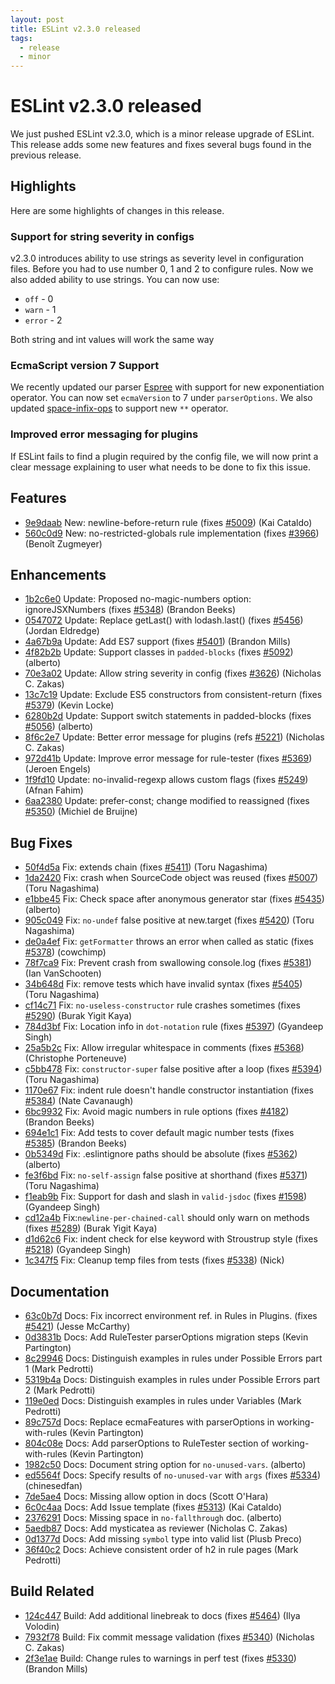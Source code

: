 ```yaml
---
layout: post
title: ESLint v2.3.0 released
tags:
  - release
  - minor
---
```

# ESLint v2.3.0 released

We just pushed ESLint v2.3.0, which is a minor release upgrade of ESLint. This release adds some new features and fixes several bugs found in the previous release. 


## Highlights
Here are some highlights of changes in this release.

### Support for string severity in configs
v2.3.0 introduces ability to use strings as severity level in configuration files. Before you had to use number 0, 1 and 2 to configure rules. Now we also added ability to use strings. You can now use:

* `off` - 0
* `warn` - 1
* `error` - 2

Both string and int values will work the same way

### EcmaScript version 7 Support
We recently updated our parser [Espree](https://github.com/eslint/espree) with support for new exponentiation operator. You can now set `ecmaVersion` to 7 under `parserOptions`. We also updated [space-infix-ops](http://eslint.org/docs/rules/space-infix-ops) to support new `**` operator.

### Improved error messaging for plugins
If ESLint fails to find a plugin required by the config file, we will now print a clear message explaining to user what needs to be done to fix this issue.


## Features


* [9e9daab](https://github.com/eslint/eslint/commit/9e9daab) New: newline-before-return rule (fixes [#5009](https://github.com/eslint/eslint/issues/5009)) (Kai Cataldo)
* [560c0d9](https://github.com/eslint/eslint/commit/560c0d9) New: no-restricted-globals rule implementation (fixes [#3966](https://github.com/eslint/eslint/issues/3966)) (Benoît Zugmeyer)




## Enhancements


* [1b2c6e0](https://github.com/eslint/eslint/commit/1b2c6e0) Update: Proposed no-magic-numbers option: ignoreJSXNumbers (fixes [#5348](https://github.com/eslint/eslint/issues/5348)) (Brandon Beeks)
* [0547072](https://github.com/eslint/eslint/commit/0547072) Update: Replace getLast() with lodash.last() (fixes [#5456](https://github.com/eslint/eslint/issues/5456)) (Jordan Eldredge)
* [4a67b9a](https://github.com/eslint/eslint/commit/4a67b9a) Update: Add ES7 support (fixes [#5401](https://github.com/eslint/eslint/issues/5401)) (Brandon Mills)
* [4f82b2b](https://github.com/eslint/eslint/commit/4f82b2b) Update: Support classes in `padded-blocks` (fixes [#5092](https://github.com/eslint/eslint/issues/5092)) (alberto)
* [70e3a02](https://github.com/eslint/eslint/commit/70e3a02) Update: Allow string severity in config (fixes [#3626](https://github.com/eslint/eslint/issues/3626)) (Nicholas C. Zakas)
* [13c7c19](https://github.com/eslint/eslint/commit/13c7c19) Update: Exclude ES5 constructors from consistent-return (fixes [#5379](https://github.com/eslint/eslint/issues/5379)) (Kevin Locke)
* [6280b2d](https://github.com/eslint/eslint/commit/6280b2d) Update: Support switch statements in padded-blocks (fixes [#5056](https://github.com/eslint/eslint/issues/5056)) (alberto)
* [8f6c2e7](https://github.com/eslint/eslint/commit/8f6c2e7) Update: Better error message for plugins (refs [#5221](https://github.com/eslint/eslint/issues/5221)) (Nicholas C. Zakas)
* [972d41b](https://github.com/eslint/eslint/commit/972d41b) Update: Improve error message for rule-tester (fixes [#5369](https://github.com/eslint/eslint/issues/5369)) (Jeroen Engels)
* [1f9fd10](https://github.com/eslint/eslint/commit/1f9fd10) Update: no-invalid-regexp allows custom flags (fixes [#5249](https://github.com/eslint/eslint/issues/5249)) (Afnan Fahim)
* [6aa2380](https://github.com/eslint/eslint/commit/6aa2380) Update: prefer-const; change modified to reassigned (fixes [#5350](https://github.com/eslint/eslint/issues/5350)) (Michiel de Bruijne)




## Bug Fixes


* [50f4d5a](https://github.com/eslint/eslint/commit/50f4d5a) Fix: extends chain (fixes [#5411](https://github.com/eslint/eslint/issues/5411)) (Toru Nagashima)
* [1da2420](https://github.com/eslint/eslint/commit/1da2420) Fix: crash when SourceCode object was reused (fixes [#5007](https://github.com/eslint/eslint/issues/5007)) (Toru Nagashima)
* [e1bbe45](https://github.com/eslint/eslint/commit/e1bbe45) Fix: Check space after anonymous generator star (fixes [#5435](https://github.com/eslint/eslint/issues/5435)) (alberto)
* [905c049](https://github.com/eslint/eslint/commit/905c049) Fix: `no-undef` false positive at new.target (fixes [#5420](https://github.com/eslint/eslint/issues/5420)) (Toru Nagashima)
* [de0a4ef](https://github.com/eslint/eslint/commit/de0a4ef) Fix: `getFormatter` throws an error when called as static (fixes [#5378](https://github.com/eslint/eslint/issues/5378)) (cowchimp)
* [78f7ca9](https://github.com/eslint/eslint/commit/78f7ca9) Fix: Prevent crash from swallowing console.log (fixes [#5381](https://github.com/eslint/eslint/issues/5381)) (Ian VanSchooten)
* [34b648d](https://github.com/eslint/eslint/commit/34b648d) Fix: remove tests which have invalid syntax (fixes [#5405](https://github.com/eslint/eslint/issues/5405)) (Toru Nagashima)
* [cf14c71](https://github.com/eslint/eslint/commit/cf14c71) Fix: `no-useless-constructor` rule crashes sometimes (fixes [#5290](https://github.com/eslint/eslint/issues/5290)) (Burak Yigit Kaya)
* [784d3bf](https://github.com/eslint/eslint/commit/784d3bf) Fix: Location info in `dot-notation` rule (fixes [#5397](https://github.com/eslint/eslint/issues/5397)) (Gyandeep Singh)
* [25a5b2c](https://github.com/eslint/eslint/commit/25a5b2c) Fix: Allow irregular whitespace in comments (fixes [#5368](https://github.com/eslint/eslint/issues/5368)) (Christophe Porteneuve)
* [c5bb478](https://github.com/eslint/eslint/commit/c5bb478) Fix: `constructor-super` false positive after a loop (fixes [#5394](https://github.com/eslint/eslint/issues/5394)) (Toru Nagashima)
* [1170e67](https://github.com/eslint/eslint/commit/1170e67) Fix: indent rule doesn't handle constructor instantiation (fixes [#5384](https://github.com/eslint/eslint/issues/5384)) (Nate Cavanaugh)
* [6bc9932](https://github.com/eslint/eslint/commit/6bc9932) Fix: Avoid magic numbers in rule options (fixes [#4182](https://github.com/eslint/eslint/issues/4182)) (Brandon Beeks)
* [694e1c1](https://github.com/eslint/eslint/commit/694e1c1) Fix: Add tests to cover default magic number tests (fixes [#5385](https://github.com/eslint/eslint/issues/5385)) (Brandon Beeks)
* [0b5349d](https://github.com/eslint/eslint/commit/0b5349d) Fix: .eslintignore paths should be absolute (fixes [#5362](https://github.com/eslint/eslint/issues/5362)) (alberto)
* [fe3f6bd](https://github.com/eslint/eslint/commit/fe3f6bd) Fix: `no-self-assign` false positive at shorthand (fixes [#5371](https://github.com/eslint/eslint/issues/5371)) (Toru Nagashima)
* [f1eab9b](https://github.com/eslint/eslint/commit/f1eab9b) Fix: Support for dash and slash in `valid-jsdoc` (fixes [#1598](https://github.com/eslint/eslint/issues/1598)) (Gyandeep Singh)
* [cd12a4b](https://github.com/eslint/eslint/commit/cd12a4b) Fix:`newline-per-chained-call` should only warn on methods (fixes [#5289](https://github.com/eslint/eslint/issues/5289)) (Burak Yigit Kaya)
* [d1d62c6](https://github.com/eslint/eslint/commit/d1d62c6) Fix: indent check for else keyword with Stroustrup style (fixes [#5218](https://github.com/eslint/eslint/issues/5218)) (Gyandeep Singh)
* [1c347f5](https://github.com/eslint/eslint/commit/1c347f5) Fix: Cleanup temp files from tests (fixes [#5338](https://github.com/eslint/eslint/issues/5338)) (Nick)




## Documentation


* [63c0b7d](https://github.com/eslint/eslint/commit/63c0b7d) Docs: Fix incorrect environment ref. in Rules in Plugins. (fixes [#5421](https://github.com/eslint/eslint/issues/5421)) (Jesse McCarthy)
* [0d3831b](https://github.com/eslint/eslint/commit/0d3831b) Docs: Add RuleTester parserOptions migration steps (Kevin Partington)
* [8c29946](https://github.com/eslint/eslint/commit/8c29946) Docs: Distinguish examples in rules under Possible Errors part 1 (Mark Pedrotti)
* [5319b4a](https://github.com/eslint/eslint/commit/5319b4a) Docs: Distinguish examples in rules under Possible Errors part 2 (Mark Pedrotti)
* [119e0ed](https://github.com/eslint/eslint/commit/119e0ed) Docs: Distinguish examples in rules under Variables (Mark Pedrotti)
* [89c757d](https://github.com/eslint/eslint/commit/89c757d) Docs: Replace ecmaFeatures with parserOptions in working-with-rules (Kevin Partington)
* [804c08e](https://github.com/eslint/eslint/commit/804c08e) Docs: Add parserOptions to RuleTester section of working-with-rules (Kevin Partington)
* [1982c50](https://github.com/eslint/eslint/commit/1982c50) Docs: Document string option for `no-unused-vars`. (alberto)
* [ed5564f](https://github.com/eslint/eslint/commit/ed5564f) Docs: Specify results of `no-unused-var` with `args` (fixes [#5334](https://github.com/eslint/eslint/issues/5334)) (chinesedfan)
* [7de5ae4](https://github.com/eslint/eslint/commit/7de5ae4) Docs: Missing allow option in  docs (Scott O'Hara)
* [6c0c4aa](https://github.com/eslint/eslint/commit/6c0c4aa) Docs: Add Issue template (fixes [#5313](https://github.com/eslint/eslint/issues/5313)) (Kai Cataldo)
* [2376291](https://github.com/eslint/eslint/commit/2376291) Docs: Missing space in `no-fallthrough` doc. (alberto)
* [5aedb87](https://github.com/eslint/eslint/commit/5aedb87) Docs: Add mysticatea as reviewer (Nicholas C. Zakas)
* [0d1377d](https://github.com/eslint/eslint/commit/0d1377d) Docs: Add missing `symbol` type into valid list (Plusb Preco)
* [36f40c2](https://github.com/eslint/eslint/commit/36f40c2) Docs: Achieve consistent order of h2 in rule pages (Mark Pedrotti)






## Build Related


* [124c447](https://github.com/eslint/eslint/commit/124c447) Build: Add additional linebreak to docs (fixes [#5464](https://github.com/eslint/eslint/issues/5464)) (Ilya Volodin)
* [7932f78](https://github.com/eslint/eslint/commit/7932f78) Build: Fix commit message validation (fixes [#5340](https://github.com/eslint/eslint/issues/5340)) (Nicholas C. Zakas)
* [2f3e1ae](https://github.com/eslint/eslint/commit/2f3e1ae) Build: Change rules to warnings in perf test (fixes [#5330](https://github.com/eslint/eslint/issues/5330)) (Brandon Mills)


